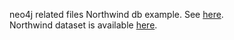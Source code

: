neo4j related files
Northwind db example. See [here](https://www.markhneedham.com/blog/2014/10/23/neo4j-cypher-avoiding-the-eager/).    
Northwind dataset is available [here](https://github.com/mneedham/neo4j-northwind/blob/master/data/customerDb.csv).      
